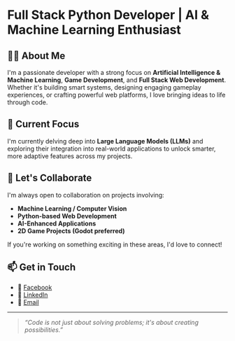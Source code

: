 # Full Stack Python Developer | AI & Machine Learning Enthusiast

## 👨‍💻 About Me
I'm a passionate developer with a strong focus on **Artificial Intelligence & Machine Learning**, **Game Development**, and **Full Stack Web Development**. Whether it's building smart systems, designing engaging gameplay experiences, or crafting powerful web platforms, I love bringing ideas to life through code.

## 🚀 Current Focus
I'm currently delving deep into **Large Language Models (LLMs)** and exploring their integration into real-world applications to unlock smarter, more adaptive features across my projects.

## 🤝 Let's Collaborate
I'm always open to collaboration on projects involving:
- **Machine Learning / Computer Vision**
- **Python-based Web Development**
- **AI-Enhanced Applications**
- **2D Game Projects (Godot preferred)**

If you're working on something exciting in these areas, I'd love to connect!

## 📫 Get in Touch
- 📘 [Facebook](https://facebook.com/brianshiroe)
- 💼 [LinkedIn](https://linkedin.com/in/brianshiroe)
- 📧 [Email](mailto:brianshiroe@gmail.com)

---

> _“Code is not just about solving problems; it's about creating possibilities.”_

<!---
BrianShiroe/BrianShiroe is a ✨ special ✨ repository because its `README.md` (this file) appears on your GitHub profile.
You can click the Preview link to take a look at your changes.
--->
